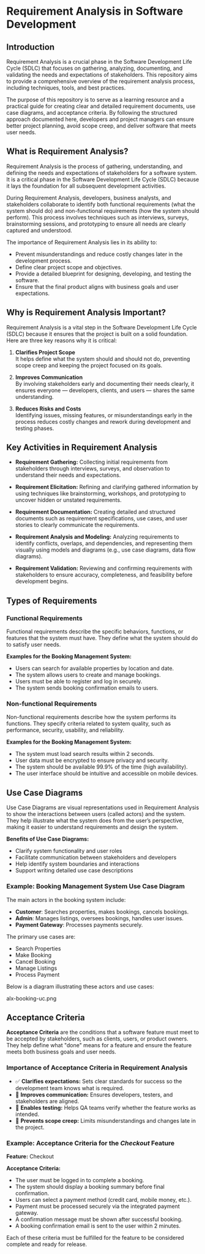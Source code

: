 # Requirement Analysis in Software Development

## Introduction

Requirement Analysis is a crucial phase in the Software Development Life Cycle (SDLC) that focuses on gathering, analyzing, documenting, and validating the needs and expectations of stakeholders. This repository aims to provide a comprehensive overview of the requirement analysis process, including techniques, tools, and best practices.

The purpose of this repository is to serve as a learning resource and a practical guide for creating clear and detailed requirement documents, use case diagrams, and acceptance criteria. By following the structured approach documented here, developers and project managers can ensure better project planning, avoid scope creep, and deliver software that meets user needs.

## What is Requirement Analysis?

Requirement Analysis is the process of gathering, understanding, and defining the needs and expectations of stakeholders for a software system. It is a critical phase in the Software Development Life Cycle (SDLC) because it lays the foundation for all subsequent development activities.

During Requirement Analysis, developers, business analysts, and stakeholders collaborate to identify both functional requirements (what the system should do) and non-functional requirements (how the system should perform). This process involves techniques such as interviews, surveys, brainstorming sessions, and prototyping to ensure all needs are clearly captured and understood.

The importance of Requirement Analysis lies in its ability to:

- Prevent misunderstandings and reduce costly changes later in the development process.
- Define clear project scope and objectives.
- Provide a detailed blueprint for designing, developing, and testing the software.
- Ensure that the final product aligns with business goals and user expectations.
## Why is Requirement Analysis Important?

Requirement Analysis is a vital step in the Software Development Life Cycle (SDLC) because it ensures that the project is built on a solid foundation. Here are three key reasons why it is critical:

1. **Clarifies Project Scope**  
   It helps define what the system should and should not do, preventing scope creep and keeping the project focused on its goals.

2. **Improves Communication**  
   By involving stakeholders early and documenting their needs clearly, it ensures everyone — developers, clients, and users — shares the same understanding.

3. **Reduces Risks and Costs**  
   Identifying issues, missing features, or misunderstandings early in the process reduces costly changes and rework during development and testing phases.
## Key Activities in Requirement Analysis

- **Requirement Gathering:** Collecting initial requirements from stakeholders through interviews, surveys, and observation to understand their needs and expectations.

- **Requirement Elicitation:** Refining and clarifying gathered information by using techniques like brainstorming, workshops, and prototyping to uncover hidden or unstated requirements.

- **Requirement Documentation:** Creating detailed and structured documents such as requirement specifications, use cases, and user stories to clearly communicate the requirements.

- **Requirement Analysis and Modeling:** Analyzing requirements to identify conflicts, overlaps, and dependencies, and representing them visually using models and diagrams (e.g., use case diagrams, data flow diagrams).

- **Requirement Validation:** Reviewing and confirming requirements with stakeholders to ensure accuracy, completeness, and feasibility before development begins.
## Types of Requirements

### Functional Requirements

Functional requirements describe the specific behaviors, functions, or features that the system must have. They define what the system should do to satisfy user needs.

**Examples for the Booking Management System:**  
- Users can search for available properties by location and date.  
- The system allows users to create and manage bookings.  
- Users must be able to register and log in securely.  
- The system sends booking confirmation emails to users.  

### Non-functional Requirements

Non-functional requirements describe how the system performs its functions. They specify criteria related to system quality, such as performance, security, usability, and reliability.

**Examples for the Booking Management System:**  
- The system must load search results within 2 seconds.  
- User data must be encrypted to ensure privacy and security.  
- The system should be available 99.9% of the time (high availability).  
- The user interface should be intuitive and accessible on mobile devices.
## Use Case Diagrams

Use Case Diagrams are visual representations used in Requirement Analysis to show the interactions between users (called actors) and the system. They help illustrate what the system does from the user’s perspective, making it easier to understand requirements and design the system.

**Benefits of Use Case Diagrams:**  
- Clarify system functionality and user roles  
- Facilitate communication between stakeholders and developers  
- Help identify system boundaries and interactions  
- Support writing detailed use case descriptions  

### Example: Booking Management System Use Case Diagram

The main actors in the booking system include:  
- **Customer**: Searches properties, makes bookings, cancels bookings.  
- **Admin**: Manages listings, oversees bookings, handles user issues.  
- **Payment Gateway**: Processes payments securely.  

The primary use cases are:  
- Search Properties  
- Make Booking  
- Cancel Booking  
- Manage Listings  
- Process Payment  

Below is a diagram illustrating these actors and use cases:

alx-booking-uc.png
## Acceptance Criteria

**Acceptance Criteria** are the conditions that a software feature must meet to be accepted by stakeholders, such as clients, users, or product owners. They help define what "done" means for a feature and ensure the feature meets both business goals and user needs.

### Importance of Acceptance Criteria in Requirement Analysis

- ✅ **Clarifies expectations:** Sets clear standards for success so the development team knows what is required.
- 🔄 **Improves communication:** Ensures developers, testers, and stakeholders are aligned.
- 🧪 **Enables testing:** Helps QA teams verify whether the feature works as intended.
- 🚫 **Prevents scope creep:** Limits misunderstandings and changes late in the project.

### Example: Acceptance Criteria for the *Checkout* Feature

**Feature:** Checkout

**Acceptance Criteria:**

- The user must be logged in to complete a booking.
- The system should display a booking summary before final confirmation.
- Users can select a payment method (credit card, mobile money, etc.).
- Payment must be processed securely via the integrated payment gateway.
- A confirmation message must be shown after successful booking.
- A booking confirmation email is sent to the user within 2 minutes.

Each of these criteria must be fulfilled for the feature to be considered complete and ready for release.



